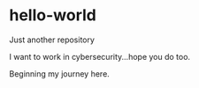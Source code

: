 # hello-world
Just another repository


I want to work in cybersecurity...hope you do too. 

Beginning my journey here.



  
